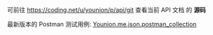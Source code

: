 可前往 https://coding.net/u/younion/p/api/git 查看当前 API 文档 的 **源码**

最新版本的 Postman 测试用例: [Younion.me.json.postman_collection](ref/Younion.me.json.postman_collection)
